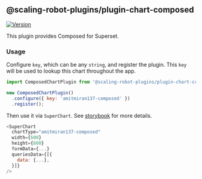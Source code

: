 ## @scaling-robot-plugins/plugin-chart-composed

[![Version](https://img.shields.io/npm/v/@scaling-robot-plugins/plugin-chart-composed.svg?style=flat-square)](https://img.shields.io/npm/v/@scaling-robot-plugins/plugin-chart-composed.svg?style=flat-square)

This plugin provides Composed for Superset.

### Usage

Configure `key`, which can be any `string`, and register the plugin. This `key` will be used to lookup this chart throughout the app.

```js
import ComposedChartPlugin from '@scaling-robot-plugins/plugin-chart-composed';

new ComposedChartPlugin()
  .configure({ key: 'amitmiran137-composed' })
  .register();
```

Then use it via `SuperChart`. See [storybook](https://apache-superset.github.io/superset-ui/?selectedKind=plugin-chart-composed) for more details.

```js
<SuperChart
  chartType="amitmiran137-composed"
  width={600}
  height={600}
  formData={...}
  queriesData={[{
    data: {...},
  }]}
/>
```
